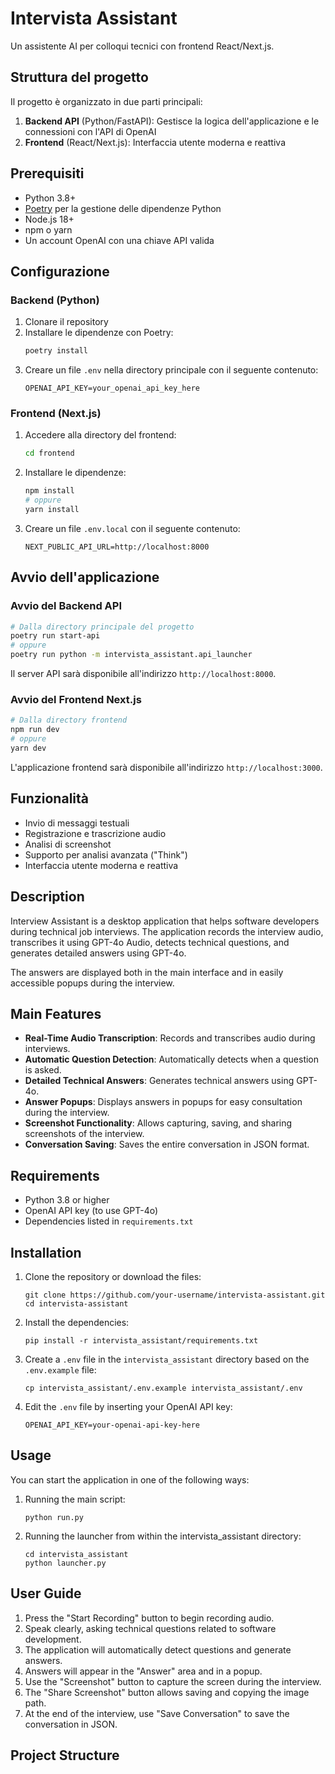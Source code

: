 # Intervista Assistant

Un assistente AI per colloqui tecnici con frontend React/Next.js.

## Struttura del progetto

Il progetto è organizzato in due parti principali:

1. **Backend API** (Python/FastAPI): Gestisce la logica dell'applicazione e le connessioni con l'API di OpenAI
2. **Frontend** (React/Next.js): Interfaccia utente moderna e reattiva

## Prerequisiti

- Python 3.8+
- [Poetry](https://python-poetry.org/docs/#installation) per la gestione delle dipendenze Python
- Node.js 18+
- npm o yarn
- Un account OpenAI con una chiave API valida

## Configurazione

### Backend (Python)

1. Clonare il repository
2. Installare le dipendenze con Poetry:
   ```bash
   poetry install
   ```
3. Creare un file `.env` nella directory principale con il seguente contenuto:
   ```
   OPENAI_API_KEY=your_openai_api_key_here
   ```

### Frontend (Next.js)

1. Accedere alla directory del frontend:
   ```bash
   cd frontend
   ```
2. Installare le dipendenze:
   ```bash
   npm install
   # oppure
   yarn install
   ```
3. Creare un file `.env.local` con il seguente contenuto:
   ```
   NEXT_PUBLIC_API_URL=http://localhost:8000
   ```

## Avvio dell'applicazione

### Avvio del Backend API

```bash
# Dalla directory principale del progetto
poetry run start-api
# oppure
poetry run python -m intervista_assistant.api_launcher
```

Il server API sarà disponibile all'indirizzo `http://localhost:8000`.

### Avvio del Frontend Next.js

```bash
# Dalla directory frontend
npm run dev
# oppure
yarn dev
```

L'applicazione frontend sarà disponibile all'indirizzo `http://localhost:3000`.

## Funzionalità

- Invio di messaggi testuali
- Registrazione e trascrizione audio
- Analisi di screenshot
- Supporto per analisi avanzata ("Think")
- Interfaccia utente moderna e reattiva

## Description

Interview Assistant is a desktop application that helps software developers during technical job interviews. The application records the interview audio, transcribes it using GPT-4o Audio, detects technical questions, and generates detailed answers using GPT-4o.

The answers are displayed both in the main interface and in easily accessible popups during the interview.

## Main Features

- **Real-Time Audio Transcription**: Records and transcribes audio during interviews.
- **Automatic Question Detection**: Automatically detects when a question is asked.
- **Detailed Technical Answers**: Generates technical answers using GPT-4o.
- **Answer Popups**: Displays answers in popups for easy consultation during the interview.
- **Screenshot Functionality**: Allows capturing, saving, and sharing screenshots of the interview.
- **Conversation Saving**: Saves the entire conversation in JSON format.

## Requirements

- Python 3.8 or higher
- OpenAI API key (to use GPT-4o)
- Dependencies listed in `requirements.txt`

## Installation

1. Clone the repository or download the files:
   ```
   git clone https://github.com/your-username/intervista-assistant.git
   cd intervista-assistant
   ```

2. Install the dependencies:
   ```
   pip install -r intervista_assistant/requirements.txt
   ```

3. Create a `.env` file in the `intervista_assistant` directory based on the `.env.example` file:
   ```
   cp intervista_assistant/.env.example intervista_assistant/.env
   ```

4. Edit the `.env` file by inserting your OpenAI API key:
   ```
   OPENAI_API_KEY=your-openai-api-key-here
   ```

## Usage

You can start the application in one of the following ways:

1. Running the main script:
   ```
   python run.py
   ```

2. Running the launcher from within the intervista_assistant directory:
   ```
   cd intervista_assistant
   python launcher.py
   ```

## User Guide

1. Press the "Start Recording" button to begin recording audio.
2. Speak clearly, asking technical questions related to software development.
3. The application will automatically detect questions and generate answers.
4. Answers will appear in the "Answer" area and in a popup.
5. Use the "Screenshot" button to capture the screen during the interview.
6. The "Share Screenshot" button allows saving and copying the image path.
7. At the end of the interview, use "Save Conversation" to save the conversation in JSON.

## Project Structure
